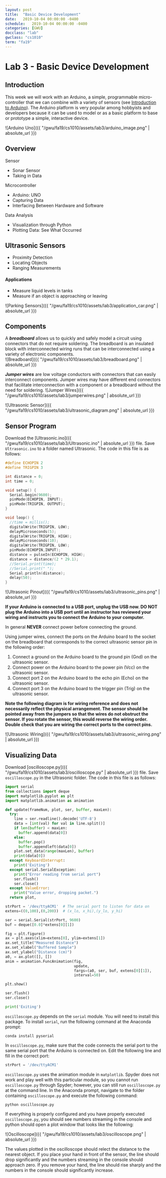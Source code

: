 ```yaml
---
layout: post
title:  "Basic Device Development"
date:   2019-10-04 00:00:00 -0400
schedule:   2019-10-04 00:00:00 -0400
categories: [GWU]
docclass: "lab"
gwclass: "cs1010"
term: "fa19"
---
```

<head>
  <link href="/css/syntax.css" rel="stylesheet">
</head>

# Lab 3 - Basic Device Development

## Introduction

This week we will work with an Arduino, a simple, programmable micro-controller that we can combine with a variety of sensors (see [Introduction to Arduino](https://www.arduino.cc/en/guide/introduction)).  The Arduino platform is very popular among hobbyists and developers because it can be used to model or as a basic platform to base or prototype a simple, interactive device.  


![Arduino Uno]({{ "/gwu/fa19/cs1010/assets/lab3/arduino_image.png" | absolute_url }})

## Overview
Sensor
* Sonar Sensor
* Taking in Data

Microcontroller
* Arduino: UNO
* Capturing Data
* Interfacing Between Hardware and Software

Data Analysis
* Visualization through Python
* Plotting Data: See What Occurred

## Ultrasonic Sensors
* Proximity Detection
* Locating Objects
* Ranging Measurements

#### Applications
* Measure liquid levels in tanks
* Measure if an object is approaching or leaving

![Parking Sensors]({{ "/gwu/fa19/cs1010/assets/lab3/application_car.png" | absolute_url }})


## Components

A _**breadboard**_ allows us to quickly and safely model a circuit using connectors that do not require soldering.  The breadboard is an insulated block with interconnected wiring runs that can be interconnected using a variety of electronic components.  
![Breadboard]({{ "/gwu/fa19/cs1010/assets/lab3/breadboard.png" | absolute_url }})


_**Jumper wires**_ are low voltage conductors with connectors that can easily interconnect components.  Jumper wires may have different end connectors that facilitate interconnection with a component or a breadboard without the need for soldering.
![Jumper Wires]({{ "/gwu/fa19/cs1010/assets/lab3/jumperwires.png" | absolute_url }})


![Ultrasonic Sensor]({{ "/gwu/fa19/cs1010/assets/lab3/ultrasonic_diagram.png" | absolute_url }})


## Sensor Program

Download the [Ultrasonic.ino]({{ "/gwu/fa19/cs1010/assets/lab3/Ultrasonic.ino" | absolute_url }}) file.  Save ```Ultrasonic.ino``` to a folder named Ultrasonic.  The code in this file is as follows:

```c++
#define ECHOPIN 2
#define TRIGPIN 3

int distance = 0;
int time = 0;

void setup() {
  Serial.begin(9600);
  pinMode(ECHOPIN, INPUT);
  pinMode(TRIGPIN, OUTPUT);
}

void loop() {
  //time = millis();
  digitalWrite(TRIGPIN, LOW);
  delayMicroseconds(5);
  digitalWrite(TRIGPIN, HIGH);
  delayMicroseconds(10);
  digitalWrite(TRIGPIN, LOW);
  pinMode(ECHOPIN,INPUT);
  distance = pulseIn(ECHOPIN, HIGH);
  distance = distance/(2 * 29.1);
  //Serial.print(time);
  //Serial.print(" ");
  Serial.println(distance);
  delay(50);
}
```


![Ultrasonic Pinout]({{ "/gwu/fa19/cs1010/assets/lab3/ultrasonic_pins.png" | absolute_url }})

**If your Arduino is connected to a USB port, unplug the USB now.  DO NOT plug the Arduino into a USB port until an instructor has reviewed your wiring and instructs you to connect the Arduino to your computer.**

In general **NEVER** connect power before connecting the ground.

Using jumper wires, connect the ports on the Arduino board to the socket on the breadboard that corresponds to the correct ultrasonic sensor pin in the following order:
1. Connect a ground on the Arduino board to the ground pin (Gnd) on the ultrasonic sensor.
2. Connect power on the Arduino board to the power pin (Vcc) on the ultrasonic sensor.
3. Connect port 2 on the Arduino board to the echo pin (Echo) on the ultrasonic sensor.
4. Connect port 3 on the Arduino board to the trigger pin (Trig) on the ultrasonic sensor.

**Note the following diagram is for wiring reference and does not necessarily reflect the physical arrangement.  The sensor should be pointed away from the jumpers so that the wires do not obstruct the sensor.  If you rotate the sensor, this would reverse the wiring order.  Double check that you are wiring the correct ports to the correct pins.**

![Ultrasonic Wiring]({{ "/gwu/fa19/cs1010/assets/lab3/ultrasonic_wiring.png" | absolute_url }})


## Visualizing Data

Download [oscilloscope.py]({{ "/gwu/fa19/cs1010/assets/lab3/oscilloscope.py" | absolute_url }}) file.  Save ```oscilloscope.py``` in the Ultrasonic folder.  The code in this file is as follows:

```Python
import serial
from collections import deque
import matplotlib.pyplot as plt
import matplotlib.animation as animation

def update(frameNum, plot, ser, buffer, maxLen):
  try:
    line = ser.readline().decode('UTF-8')
    data = [int(val) for val in line.split()]
    if len(buffer) < maxLen:
      buffer.append(data[0])
    else:
      buffer.pop()
      buffer.appendleft(data[0])
    plot.set_data(range(maxLen), buffer)
    print(data[0])
  except KeyboardInterrupt:
    print('Exiting')
  except serial.SerialException:
    print("Error reading from serial port")
    ser.flush()
    ser.close()    
  except ValueError:
    print("Value error, dropping packet.")
  return plot,

strPort = '/dev/ttyACM1'  # The serial port to listen for data on
extens=((0,100),(0,200))  # (x_lo, x_hi),(y_lo, y_hi)

ser = serial.Serial(strPort, 9600)
buf = deque([0.0]*extens[0][1])

fig = plt.figure()
ax = plt.axes(xlim=extens[0], ylim=extens[1])
ax.set_title("Measured Distance")
ax.set_xlabel("Buffered Sample")
ax.set_ylabel("Distance (cm)")
a0, = ax.plot([], [])
anim = animation.FuncAnimation(fig,
                               update,
                               fargs=(a0, ser, buf, extens[0][1]),
                               interval=50)

plt.show()

ser.flush()
ser.close()    

print('Exiting')
```

```oscilloscope.py``` depends on the ```serial``` module.  You will need to install this package.  To install ```serial```, run the following command at the Anaconda prompt:

```
conda install pyserial
```

In ```oscilloscope.py```, make sure that the code connects the serial port to the same serial port that the Arduino is connected on.  Edit the following line and fill in the correct port:

```Python
strPort = '/dev/ttyACM1'
```

```oscilloscope.py``` uses the animation module in ```matplotlib```.  Spyder does not work and play well with this particular module, so you cannot run ```oscilloscope.py``` through Spyder; however, you can still run ```oscilloscope.py``` at the command line.  In the Anaconda prompt, navigate to the folder containing ```oscilloscope.py``` and execute the following command:

```
python oscilloscope.py
```

If everything is properly configured and you have properly executed ```oscilloscope.py```, you should see numbers streaming in the console and python should open a plot window that looks like the following:

![Oscilloscope]({{ "/gwu/fa19/cs1010/assets/lab3/oscilloscope.png" | absolute_url }})

The values plotted in the oscilloscope should relect the distance to the nearest object.  If you place your hand in front of the sensor, the line should drop significantly and the numbers streaming in the console should approach zero.  If you remove your hand, the line should rise sharply and the numbers in the console should significantly increase.  
